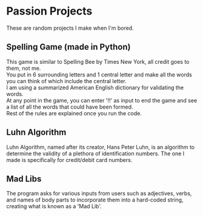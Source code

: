 # Passion Projects

These are random projects I make when I'm bored.

## Spelling Game (made in Python)
This game is similar to Spelling Bee by Times New York, all credit goes to them, not me. <br>
You put in 6 surrounding letters and 1 central letter and make all the words you can think of which include the central letter. <br>
I am using a summarized American English dictionary for validating the words. <br>
At any point in the game, you can enter '!!' as input to end the game and see a list of all the words that could have been formed. <br>
Rest of the rules are explained once you run the code.

## Luhn Algorithm
Luhn Algorithm, named after its creator, Hans Peter Luhn, is an algorithm to determine the validity of a plethora of identification numbers. The one I made is specifically for credit/debit card numbers.

## Mad Libs
The program asks for various inputs from users such as adjectives, verbs, and names of body parts to incorporate them into a hard-coded string, creating what is known as a 'Mad Lib'.
